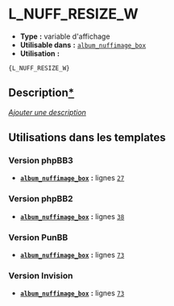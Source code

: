 # L_NUFF_RESIZE_W
* __Type__ __:__ variable d'affichage
* __Utilisable dans__ __:__ [`album_nuffimage_box`](../tpl/album_nuffimage_box.md#readme)
* __Utilisation__ __:__

```smarty
{L_NUFF_RESIZE_W}
```

## Description[*](https://fa-tvars.appspot.com/var/L_NUFF_RESIZE_W)
[*Ajouter une description*](https://fa-tvars.appspot.com/var/L_NUFF_RESIZE_W)

## Utilisations dans les templates

### Version phpBB3
* __[`album_nuffimage_box`](../tpl/album_nuffimage_box.md#readme)__ __:__ lignes [`27`](../src/prosilver/album_nuffimage_box.tpl#L27)

### Version phpBB2
* __[`album_nuffimage_box`](../tpl/album_nuffimage_box.md#readme)__ __:__ lignes [`38`](../src/subsilver/album_nuffimage_box.tpl#L38)

### Version PunBB
* __[`album_nuffimage_box`](../tpl/album_nuffimage_box.md#readme)__ __:__ lignes [`73`](../src/punbb/album_nuffimage_box.tpl#L73)

### Version Invision
* __[`album_nuffimage_box`](../tpl/album_nuffimage_box.md#readme)__ __:__ lignes [`73`](../src/invision/album_nuffimage_box.tpl#L73)

